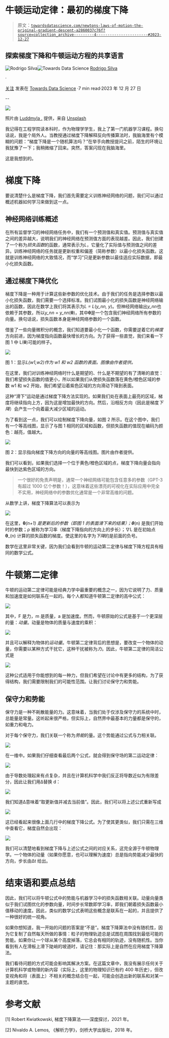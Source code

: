 # 牛顿运动定律：最初的梯度下降

> 原文：[`towardsdatascience.com/newtons-laws-of-motion-the-original-gradient-descent-a2860037c76f?source=collection_archive---------4-----------------------#2023-12-27`](https://towardsdatascience.com/newtons-laws-of-motion-the-original-gradient-descent-a2860037c76f?source=collection_archive---------4-----------------------#2023-12-27)

## 探索梯度下降和牛顿运动方程的共享语言

[](https://medium.com/@rodrigopesilva?source=post_page-----a2860037c76f--------------------------------)![Rodrigo Silva](https://medium.com/@rodrigopesilva?source=post_page-----a2860037c76f--------------------------------)[](https://towardsdatascience.com/?source=post_page-----a2860037c76f--------------------------------)![Towards Data Science](https://towardsdatascience.com/?source=post_page-----a2860037c76f--------------------------------) [Rodrigo Silva](https://medium.com/@rodrigopesilva?source=post_page-----a2860037c76f--------------------------------)

·

[关注](https://medium.com/m/signin?actionUrl=https%3A%2F%2Fmedium.com%2F_%2Fsubscribe%2Fuser%2F222e82adf972&operation=register&redirect=https%3A%2F%2Ftowardsdatascience.com%2Fnewtons-laws-of-motion-the-original-gradient-descent-a2860037c76f&user=Rodrigo+Silva&userId=222e82adf972&source=post_page-222e82adf972----a2860037c76f---------------------post_header-----------) 发表在 [Towards Data Science](https://towardsdatascience.com/?source=post_page-----a2860037c76f--------------------------------) ·7 min read·2023 年 12 月 27 日[](https://medium.com/m/signin?actionUrl=https%3A%2F%2Fmedium.com%2F_%2Fvote%2Ftowards-data-science%2Fa2860037c76f&operation=register&redirect=https%3A%2F%2Ftowardsdatascience.com%2Fnewtons-laws-of-motion-the-original-gradient-descent-a2860037c76f&user=Rodrigo+Silva&userId=222e82adf972&source=-----a2860037c76f---------------------clap_footer-----------)

--

[](https://medium.com/m/signin?actionUrl=https%3A%2F%2Fmedium.com%2F_%2Fbookmark%2Fp%2Fa2860037c76f&operation=register&redirect=https%3A%2F%2Ftowardsdatascience.com%2Fnewtons-laws-of-motion-the-original-gradient-descent-a2860037c76f&source=-----a2860037c76f---------------------bookmark_footer-----------)![](img/0510803a4ad720b3e2ff6ee725c64c85.png)

照片由 [Luddmyla .](https://unsplash.com/@luddmyla?utm_content=creditCopyText&utm_medium=referral&utm_source=unsplash) 提供，来自 [Unsplash](https://unsplash.com/photos/man-playing-skateboard-while-making-tricks-pKSLMEwRpqI?utm_content=creditCopyText&utm_medium=referral&utm_source=unsplash)

我记得在工程学院读本科时，作为物理学学生，我上了第一门机器学习课程。换句话说，我是个局外人。当教授通过梯度下降解释反向传播算法时，我脑海里有个模糊的问题：“梯度下降是一个随机算法吗？”在举手向教授提问之前，陌生的环境让我犹豫了一下；我稍微缩了回来。突然，答案闪现在我脑海里。

这是我想到的。

# 梯度下降

要说清楚什么是梯度下降，我们首先需要定义训练神经网络的问题，我们可以通过概述机器如何学习来做到这一点。

## 神经网络训练概述

在所有监督学习的神经网络任务中，我们有一个预测值和真实值。预测值与真实值之间的差异越大，说明我们的神经网络在预测值方面的表现越差。因此，我们创建了一个称为*损失函数*的函数，通常表示为*L*，它量化了实际值与预测值之间的差异。训练神经网络的任务就是更新权重和偏差（简称参数）以最小化损失函数。这就是训练神经网络的大致情况，而“学习”只是更新参数以最佳适应实际数据，即最小化损失函数。

## 通过梯度下降优化

梯度下降是一种用于计算这些新参数的优化技术。由于我们的任务是选择参数以最小化损失函数，我们需要一个选择标准。我们试图最小化的损失函数是神经网络输出的函数，因此在数学上我们将其表示为*L = L*(*y_nn, y*)。但神经网络输出*y_nn*也依赖于其参数，所以*y_nn* = *y_nn*(**θ**)，其中**θ**是一个包含我们神经网络所有参数的向量。换句话说，损失函数本身是神经网络参数的一个函数。

借鉴了一些向量微积分的概念，我们知道要最小化一个函数，你需要逆着它的*梯度*方向前进，因为梯度指向函数最快增长的方向。为了获得一些直觉，我们来看一下图 1 中 L(**θ**)可能的样子。

![](img/1139deaa99d1bfa730554f63b8062840.png)

图 1：显示*L(w1,w2)作为 w1 和 w2 函数的表面。图像由作者提供。*

在这里，我们对训练神经网络时什么是期望的、什么是不期望的有了清晰的直觉：我们希望损失函数的值更小，所以如果我们从使损失函数落在黄色/橙色区域的参数 w1 和 w2 开始，我们希望沿着紫色区域的方向滑动下降到表面。

这种“滑下”运动是通过梯度下降方法实现的。如果我们处在表面上最亮的区域，梯度将继续指向上方，因为这是增加最快的方向。然后，沿相反方向（因此是梯度*下降*）会产生一个向着最大减少区域的运动。

为了看到这一点，我们可以绘制梯度下降向量，如图 2 所示。在这个图中，我们有一个等高线图，显示了与图 1 相同的区域和函数，但损失函数的值现在编码为颜色：越亮，值越大。

![](img/3fea759395a7eec55f659093c188b1dd.png)

图 2：显示指向梯度下降方向的向量的等高线图。图片由作者提供。

我们可以看到，如果我们选择一个位于黄色/橙色区域的点，梯度下降向量会指向最快到达紫色区域的方向。

> 一个很好的免责声明是，通常一个神经网络可能包含任意多的参数（GPT-3 有超过 1000 亿个参数！），这意味着这些漂亮的可视化在实际应用中完全不实用，神经网络中的参数优化通常是一个非常高维的问题。

从数学上讲，梯度下降算法可以表示为

![](img/b58f4f03cc362ecb6bedab4bc1bc52ce.png)

在这里，**θ**_(n+1) 是更新后的参数（即图 1 的表面滑下来的结果）；**θ**_(n) 是我们开始时的参数；ρ 被称为学习率（梯度下降指向的方向上的步长）；∇L 是在初始点 **θ**_(n) 计算的损失函数的梯度。使这里的名字为*下降*的是前面的负号。

数学在这里非常关键，因为我们会看到牛顿的运动第二定律与梯度下降方程具有相同的数学公式。

# 牛顿第二定律

牛顿的运动第二定律可能是经典力学中最重要的概念之一，因为它说明了力、质量和加速度是如何联系在一起的。每个人都知道牛顿第二定律的高中公式：

![](img/c327ee2b0739daab2e55cac453b94ff7.png)

其中，F 是力，m 是质量，a 是加速度。然而，牛顿原始的公式是基于一个更深层的量：*动量*。动量是物体的质量与速度的乘积：

![](img/86c23dd0fcfa9576402ad0d87154229e.png)

并且可以解释为物体的*运动量*。牛顿第二定律背后的思想是，要改变一个物体的动量，你需要以某种方式干扰它，这种干扰被称为*力*。因此，牛顿第二定律的简洁公式是

![](img/f9989f6a13514f256555efe79f7a782f.png)

这种公式适用于你能想到的每一种力，但我们希望在讨论中有更多的结构，为了获得结构，我们需要限制我们的可能性范围。让我们讨论保守力和势能。

## 保守力和势能

保守力是一种不耗散能量的力。这意味着，当我们处于仅涉及保守力的系统中时，总能量是常量。这听起来很严格，但实际上，自然界中最基本的力量都是保守的，如重力和电力。

对于每个保守力，我们关联一个称为*势能*的量。这个势能通过公式与力相关联。

![](img/be34c31af4e79f240bf4dd5ea17c8609.png)

在一维中。如果我们仔细查看最后两个公式，就会得到保守场的第二运动定律：

![](img/75d544970a15fd52099e4d73e83d767a.png)

由于导数处理起来有点复杂，并且在计算机科学中我们反正将导数近似为有限差分，因此让我们用Δ替换 d：

![](img/c567d46cecf9295ec5d559c1857105e6.png)

我们知道Δ意味着“取更新值并减去当前值”。因此，我们可以将上述公式重新写成

![](img/31faf4864f2ad24e1dcab43280c27134.png)

这已经看起来很像上面几行中的梯度下降公式。为了使其更类似，我们只需在三维中查看它，梯度自然会出现：

![](img/061d25617148bb0cda8e33dc704ee48e.png)

我们可以清楚地看到梯度下降与上述公式之间的对应关系，这完全源于牛顿物理学。一个物体的动量（如果你愿意，也可以理解为速度）总是指向势能减少最快的方向，步长由Δt 给出。

# 结束语和要点总结

因此，我们可以将牛顿公式中的势能与机器学习中的损失函数相关联。动量向量类似于我们试图优化的参数向量，时间步长常数即学习率，即我们朝着损失函数最小值移动的速度。因此，类似的数学公式表明这些概念是联系在一起的，并且提供了一种很好的统一视角。

如果你想知道，我一开始的问题的答案是“不是”。梯度下降算法中没有随机性，因为它复制了自然每天所做的事情：粒子的物理轨迹总是试图在周围找到最低可能的势能。如果你让一个球从某个高度掉落，它总会有相同的轨迹，没有随机性。当你看到有人在滑板上滑下陡峭的坡道时，请记住：那实际上是自然在应用梯度下降算法。

我们看待问题的方式可能会影响其解决方案。在这篇文章中，我没有展示任何关于计算机科学或物理的新内容（实际上，这里的物理知识已有约 400 年历史），但改变视角和将（表面上）不相关的概念结合在一起，可能会创造出新的联系和对某一主题的直觉。

# 参考文献

[1] Robert Kwiatkowski, 梯度下降算法——深度探讨，2021 年。

[2] Nivaldo A. Lemos, 《解析力学》，剑桥大学出版社，2018 年。
